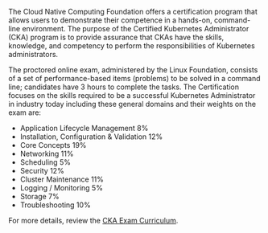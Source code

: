 The Cloud Native Computing Foundation offers a certification program that allows users to demonstrate their competence in a hands-on, command-line environment. The purpose of the Certified Kubernetes Administrator (CKA) program is to provide assurance that CKAs have the skills, knowledge, and competency to perform the responsibilities of Kubernetes administrators.

The proctored online exam, administered by the Linux Foundation, consists of a set of performance-based items (problems) to be solved in a command line; candidates have 3 hours to complete the tasks. The Certification focuses on the skills required to be a successful Kubernetes Administrator in industry today including these general domains and their weights on the exam are:

- Application Lifecycle Management 8%
- Installation, Configuration & Validation 12%
- Core Concepts 19%
- Networking 11%
- Scheduling 5%
- Security 12%
- Cluster Maintenance 11%
- Logging / Monitoring 5%
- Storage 7%
- Troubleshooting 10%

For more details, review the [CKA Exam Curriculum](https://rx-m.com/wp-content/uploads/2019/01/cka-curriculum-v1.12.0.pdf).

